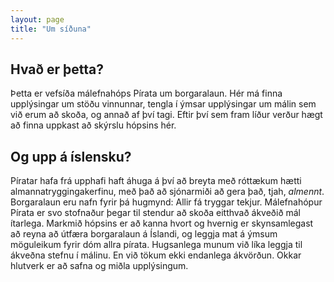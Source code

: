 ```yaml
---
layout: page
title: "Um síðuna"
---
```

## Hvað er þetta?

Þetta er vefsíða málefnahóps Pírata um borgaralaun.
Hér má finna upplýsingar um stöðu vinnunnar, tengla í ýmsar upplýsingar um málin sem við erum að skoða, og annað af því tagi.
Eftir því sem fram líður verður hægt að finna uppkast að skýrslu hópsins hér.

## Og upp á íslensku?

Píratar hafa frá upphafi haft áhuga á því að breyta með róttækum hætti almannatryggingakerfinu, með það að sjónarmiði að gera það, tjah,
_almennt_.
Borgaralaun eru nafn fyrir þá hugmynd:
Allir fá tryggar tekjur.
Málefnahópur Pírata er svo stofnaður þegar til stendur að skoða eitthvað ákveðið mál ítarlega.
Markmið hópsins er að kanna hvort og hvernig er skynsamlegast að reyna að útfæra borgaralaun á Íslandi, og leggja mat á ýmsum möguleikum fyrir dóm allra pírata.
Hugsanlega munum við líka leggja til ákveðna stefnu í málinu.
En við tökum ekki endanlega ákvörðun.
Okkar hlutverk er að safna og miðla upplýsingum.
